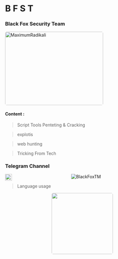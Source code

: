 # B F S T 
 ### Black Fox Security Team 
 
<img style="border:none; border-radius:5px;" alt="MaximumRadikali" src="https://www.uplooder.net/img/image/80/b49cfc70b4259417faa0bd05bc6345ff/photo-2022-07-22-00-48-31.jpg" width="320" height="240"/>
 
#### Content : 
> Script Tools Penteting & Cracking 

> explotis

> web hunting 

> Tricking From Tech





### Telegram Channel 

<a href="https://t.me/BlackFoxSecurityTeam">
  <img align="left" alt="BFST Telegram" width="22px" src="https://www.iconfinder.com/icons/3069742/download/png/512" />
</a>


<p align="center"> <img src="https://github-readme-stats.vercel.app/api?username=BlackFoxTM&show_icons=true&theme=gotham" alt="BlackFoxTM" />
  
 
> Language usage

<div align="center">
    <img height="200px" style="border:none; border-radius:5px;" src="https://github-readme-stats-api-holic-x.vercel.app/api/top-langs/?username=BlackFoxTM&theme=gruvbox_light&layout=compact"/>
</div>

